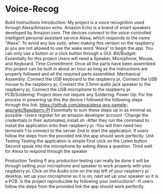 # Voice-Recog
Build Instructions
Introduction: My project is a voice recognition used through Alexa/Amazon echo. Amazon Echo is a brand of smart speakers developed by Amazon.com. The devices connect to the voice-controlled intelligent personal assistant service Alexa, which responds to the name "Alexa". To avoid any law suits, when making this version on the raspberry pi you are not allowed to use the wake word “Alexa” to begin the app. You can only use a button or a click button through a GUI.
Bill/Budget: Essentially for this project Users will need a Speaker, Microphone, Mouse, and Keyboard.
Time Commitment: Once all the parts have been assembled this project can be built in about an hour as long as the instructions are properly followed and all the required parts assembled.
Mechanical Assembly: Connect the USB keyboard to the raspberry pi, Connect the USB mouse to the raspberry pi, Connect the 3.5mm audio jack speaker to the raspberry pi, Connect the USB microphone to the raspberry pi.
PCB/Soldering: Project does not require any Soldering.
Power Up: For the process in powering up this the device I followed the following steps through this link.
https://github.com/alexa/alexa-avs-sample-app/wiki/Raspberry-Pi
Essentially to sum these steps up in as minimal as possible
-Users register for an amazon developer account
-Change the credentials in their automated_install.sh
-After they run the command to install the application onto their raspberry pi
-You will then need two terminals 1 to connect to the server 2nd to start the application.
If users follow the steps from the provided link the app should work perfectly.
Unit Testing 
Testing the application is simple
First click on the Listen button 
Second speak into the microphone by asking Alexa a question.
Third wait for Alexa to respond through the speaker 
 
Production Testing
If any production testing can really be done it will be through setting your microphone and speaker to work properly with your raspberry pi. Click on the Audio icon on the top left of your raspberry pi desktop, set up your microphone so it is on, next set up your speaker so it is a PCB.
Is the project reproducible by following your instructions?
-If users follow the steps from the provided link the app should work perfectly.
